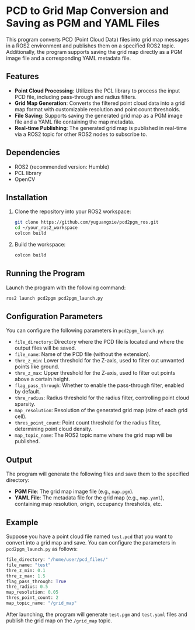 # PCD to Grid Map Conversion and Saving as PGM and YAML Files

This program converts PCD (Point Cloud Data) files into grid map messages in a ROS2 environment and publishes them on a specified ROS2 topic. Additionally, the program supports saving the grid map directly as a PGM image file and a corresponding YAML metadata file.

## Features

- **Point Cloud Processing**: Utilizes the PCL library to process the input PCD file, including pass-through and radius filters.
- **Grid Map Generation**: Converts the filtered point cloud data into a grid map format with customizable resolution and point count thresholds.
- **File Saving**: Supports saving the generated grid map as a PGM image file and a YAML file containing the map metadata.
- **Real-time Publishing**: The generated grid map is published in real-time via a ROS2 topic for other ROS2 nodes to subscribe to.

## Dependencies

- ROS2 (recommended version: Humble)
- PCL library
- OpenCV

## Installation

1. Clone the repository into your ROS2 workspace:

    ```bash
    git clone https://github.com/yuguangxie/pcd2pgm_ros.git
    cd ~/your_ros2_workspace
    colcon build
    ```

2. Build the workspace:

    ```bash
    colcon build
    ```

## Running the Program

Launch the program with the following command:

```bash
ros2 launch pcd2pgm pcd2pgm_launch.py
```

## Configuration Parameters

You can configure the following parameters in `pcd2pgm_launch.py`:

- `file_directory`: Directory where the PCD file is located and where the output files will be saved.
- `file_name`: Name of the PCD file (without the extension).
- `thre_z_min`: Lower threshold for the Z-axis, used to filter out unwanted points like ground.
- `thre_z_max`: Upper threshold for the Z-axis, used to filter out points above a certain height.
- `flag_pass_through`: Whether to enable the pass-through filter, enabled by default.
- `thre_radius`: Radius threshold for the radius filter, controlling point cloud sparsity.
- `map_resolution`: Resolution of the generated grid map (size of each grid cell).
- `thres_point_count`: Point count threshold for the radius filter, determining point cloud density.
- `map_topic_name`: The ROS2 topic name where the grid map will be published.

## Output

The program will generate the following files and save them to the specified directory:

- **PGM File**: The grid map image file (e.g., `map.pgm`).
- **YAML File**: The metadata file for the grid map (e.g., `map.yaml`), containing map resolution, origin, occupancy thresholds, etc.

## Example

Suppose you have a point cloud file named `test.pcd` that you want to convert into a grid map and save. You can configure the parameters in `pcd2pgm_launch.py` as follows:

```python
file_directory: "/home/user/pcd_files/"
file_name: "test"
thre_z_min: 0.1
thre_z_max: 1.5
flag_pass_through: True
thre_radius: 0.5
map_resolution: 0.05
thres_point_count: 2
map_topic_name: "/grid_map"
```

After launching, the program will generate `test.pgm` and `test.yaml` files and publish the grid map on the `/grid_map` topic.